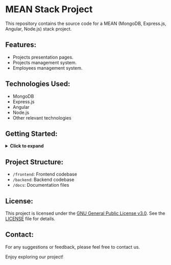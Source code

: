 # MEAN Stack Project

This repository contains the source code for a MEAN (MongoDB, Express.js, Angular, Node.js) stack project.

## Features:

- Projects presentation pages.
- Projects management system.
- Employees management system.

## Technologies Used:

- MongoDB
- Express.js
- Angular
- Node.js
- Other relevant technologies

## Getting Started:

<details>
  <summary><strong>Click to expand</strong></summary>

  ### Prerequisites:

  1. Make sure you have [Node.js](https://nodejs.org/) and [npm](https://www.npmjs.com/) installed on your machine.

  ### Installation:

  1. Clone the repository:

     ```bash
     git clone https://github.com/hussein-elmlah/mean-stack-company-management-system.git
     ```

  2. Navigate to the backend folder:

     ```bash
     cd mean-stack-company-management-system/backend
     ```

  3. Install backend dependencies:

     ```bash
     npm install
     ```

  4. Navigate to the frontend folder:

     ```bash
     cd ../frontend
     ```

  5. Install frontend dependencies:

     ```bash
     npm install
     ```

  ### Configuration:

  1. Configure your MongoDB connection in the `backend/config/db.js` file.

  ### Run the Application:

  1. Start the backend server:

     ```bash
     cd ../backend
     npm start
     ```

  2. Start the frontend development server:

     ```bash
     cd ../frontend
     npm start
     ```

  3. Open your browser and go to [http://localhost:4200](http://localhost:4200) to view the application.

  Now you're ready to explore and use the MEAN stack project! Enjoy!

</details>

## Project Structure:

- `/frontend`: Frontend codebase
- `/backend`: Backend codebase
- `/docs`: Documentation files

## License:

This project is licensed under the [GNU General Public License v3.0](https://www.gnu.org/licenses/gpl-3.0.html). See the [LICENSE](./LICENSE) file for details.

## Contact:

For any suggestions or feedback, please feel free to contact us.

Enjoy exploring our project!


